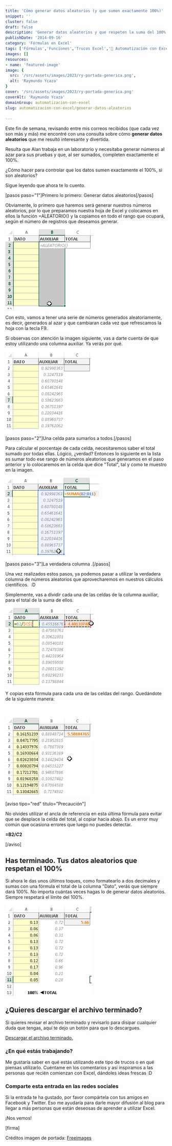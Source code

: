 ```yaml
---
title: 'Cómo generar datos aleatorios (y que sumen exactamente 100%)'
snippet: ''
cluster: false
draft: false 
description: 'Generar datos aleatorios y que respeten la suma del 100% entre todos, puede serte muy útil para realizar determinadas pruebas. Pero ¿cómo hacerlo?'
publishDate: '2014-09-16'
category: 'Fórmulas en Excel'
tags: ['Fórmulas','Funciones','Trucos Excel','🤖 Automatización con Excel']
images: []
resources: 
- name: 'featured-image'
image: {
  src: '/src/assets/images/2023/ry-portada-generica.png',
  alt: 'Raymundo Ycaza'
}
cover: '/src/assets/images/2023/ry-portada-generica.png'
coverAlt: 'Raymundo Ycaza'
domainGroup: automatizacion-con-excel
slug: automatizacion-con-excel/generar-datos-aleatorios

---
```


Este fin de semana, revisando entre mis correos recibidos (que cada vez son más y más) me encontré con una consulta sobre cómo **generar datos aleatorios** que me resultó interesante y divertida.

Resulta que Alan trabaja en un laboratorio y necesitaba generar números al azar para sus pruebas y que, al ser sumados, completen exactamente el 100%.

¿Cómo hacer para controlar que los datos sumen exactamente el 100%, si son aleatorios?

Sigue leyendo que ahora te lo cuento.

\[pasos paso="1"\]Primero lo primero: Generar datos aleatorios\[/pasos\]

Obviamente, lo primero que haremos será generar nuestros números aleatorios, por lo que preparamos nuestra hoja de Excel y colocamos en ellos la función =ALEATORIO() y la copiamos en todo el rango que ocupará, según el número de registros que deseamos generar.

![Generar datos aleatorios](/src/assets/images/2023/img_5417064d709ca.png "Generar datos aleatorios")

Con esto, vamos a tener una serie de números generados aleatoriamente, es decir, generados al azar y que cambiaran cada vez que refrescamos la hoja con la tecla F9.

Si observas con atención la imagen siguiente, vas a darte cuenta de que estoy utilizando una columna auxiliar. Ya verás por qué.

![Generar datos aleatorios](/src/assets/images/2023/img_5417065a4f62e.png "Generar datos aleatorios")

\[pasos paso="2"\]Una celda para sumarlos a todos.\[/pasos\]

Para calcular el porcentaje de cada celda, necesitaremos saber el total sumado por todas ellas. Lógico, ¿verdad? Entonces lo siguiente en la lista es sumar todo ese rango de números aleatorios que generamos en el paso anterior y lo colocaremos en la celda que dice "Total", tal y como te muestro en la imagen.

![Generar datos aleatorios](/src/assets/images/2023/img_541707181479c.png "Generar datos aleatorios")

\[pasos paso="3"\]La verdadera columna .\[/pasos\]

Una vez realizados estos pasos, ya podemos pasar a utilizar la verdadera columna de números aleatorios que aprovecharemos en nuestros cálculos científicos.  :D

Simplemente, vas a dividir cada una de las celdas de la columna auxiliar, para el total de la suma de ellos.

![](/src/assets/images/2023/img_541707bc44677.png)

Y copias esta fórmula para cada una de las celdas del rango. Quedándote de la siguiente manera:

 

![](/src/assets/images/2023/img_5417081c01d8e.png)

\[aviso tipo="red" titulo="Precaución"\]

No olvides utilizar el ancla de referencia en esta última fórmula para evitar que se desplace la celda del total, al copiar hacia abajo. Es un error muy común que ocasiona errores que luego no puedes detectar.

**\=B2/$C$2**

\[/aviso\]

## Has terminado. Tus datos aleatorios que respetan el 100%

Si ahora le das unos últimos toques, como formatearlo a dos decimales y sumas con una fórmula el total de la columna "Dato", verás que siempre dará 100%. No importa cuántas veces hagas lo de generar datos aleatorios. Siempre respetará el límite del 100%.

![](/src/assets/images/2023/img_54170985be961.png)

## ¿Quieres descargar el archivo terminado?

Si quieres revisar el archivo terminado y revisarlo para disipar cualquier duda que tengas, aquí te dejo un botón para que lo descargues.

[Descargar el archivo terminado.](http://raymundoycaza.com/wp-content/uploads//1438-generar-datos-aleatorios_que-sumen-100-por-ciento.xlsx "Descargar el archivo")

### ¿En qué estás trabajando?

Me gustaría saber en qué estás utilizando este tipo de trucos o en qué piensas utilizarlo. Cuéntame en los comentarios y así inspiramos a las personas que recién comienzan con Excel, dándoles ideas frescas :D

### Comparte esta entrada en las redes sociales

Si la entrada te ha gustado, por favor compártela con tus amigos en Facebook y Twitter. Eso me ayudaría para darle mayor difusión al blog para llegar a más personas que están deseosas de aprender a utilizar Excel.

¡Nos vemos!

\[firma\]

Créditos imagen de portada: [Freeimages](http://www.freeimages.com/photo/1337707)
